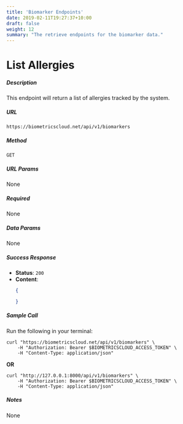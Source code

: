 ```yaml
---
title: 'Biomarker Endpoints'
date: 2019-02-11T19:27:37+10:00
draft: false
weight: 12
summary: "The retrieve endpoints for the biomarker data."
---
```


# **List Allergies**
##### Description
This endpoint will return a list of allergies tracked by the system.

##### URL

`https://biometricscloud.net/api/v1/biomarkers`

##### Method

`GET`

##### URL Params

None

##### Required

None

##### Data Params

None

##### Success Response

  * **Status**: `200`
  * **Content**:
    ```json
    {

    }
    ```

##### Sample Call

Run the following in your terminal:

```shell
curl "https://biometricscloud.net/api/v1/biomarkers" \
    -H "Authorization: Bearer $BIOMETRICSCLOUD_ACCESS_TOKEN" \
    -H "Content-Type: application/json"
```

**OR**

```shell
curl "http://127.0.0.1:8000/api/v1/biomarkers" \
    -H "Authorization: Bearer $BIOMETRICSCLOUD_ACCESS_TOKEN" \
    -H "Content-Type: application/json"
```

##### Notes

None
